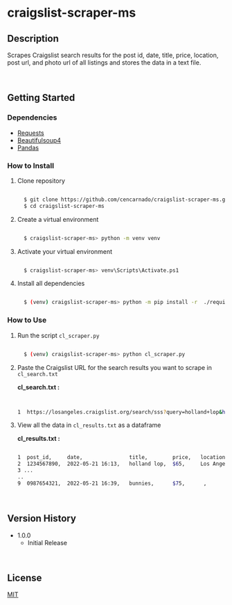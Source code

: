 # craigslist-scraper-ms 


## Description
Scrapes Craigslist search results for the post id, date, title, price, location, post url, and photo url of all listings and stores the data in a text file.
  
<br /> 

## Getting Started
  
  
### Dependencies

  *   [ Requests](https://github.com/psf/requests)
  *   [ Beautifulsoup4](https://pypi.org/project/beautifulsoup4/)
  *   [ Pandas](https://github.com/pandas-dev/pandas)  

### How to Install

1. Clone repository
    ```sh

      $ git clone https://github.com/cencarnado/craigslist-scraper-ms.git
      $ cd craigslist-scraper-ms

    ```

2. Create a virtual environment
    ```sh

      $ craigslist-scraper-ms> python -m venv venv

    ```

3. Activate your virtual environment
    ```sh

      $ craigslist-scraper-ms> venv\Scripts\Activate.ps1

    ```

4. Install all dependencies 
    ```sh

      $ (venv) craigslist-scraper-ms> python -m pip install -r  ./requirements.txt

    ```

### How to Use

1. Run the script `cl_scraper.py`
    ```sh

      $ (venv) craigslist-scraper-ms> python cl_scraper.py

    ```

2. Paste the Craigslist URL for the search results you want to scrape in `cl_search.txt`


    **cl_search.txt :**
    
    ```sh


    1  https://losangeles.craigslist.org/search/sss?query=holland+lop&hasPic=1&postedToday=1&max_price=200

    ```
    
3. View all the data in `cl_results.txt` as a dataframe


   **cl_results.txt :**
    ```sh

    1  post_id,     date,               title,        price,   location,      post-url,         photo
    2  1234567890,  2022-05-21 16:13,   holland lop,  $65,     Los Angeles,   http://...html,   http://...jpg
    3 ...
    .. 
    9  0987654321,  2022-05-21 16:39,   bunnies,      $75,      ,             http://...html,   http://...jpg

   ```

<br /> 

## Version History

* 1.0.0
    * Initial Release


<br /> 


## License

[MIT](https://github.com/cencarnado/craigslist-scraper-ms/blob/main/LICENSE)
        

